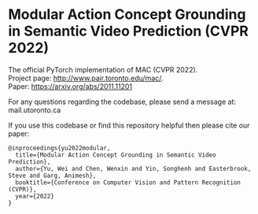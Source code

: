 # Modular Action Concept Grounding in Semantic Video Prediction (CVPR 2022)

The official PyTorch implementation of MAC (CVPR 2022).  
Project page: http://www.pair.toronto.edu/mac/.   
Paper: https://arxiv.org/abs/2011.11201  

For any questions regarding the codebase, please send a message at: mail.utoronto.ca

If you use this codebase or find this repository helpful then please cite our paper:
```
@inproceedings{yu2022modular,
  title={Modular Action Concept Grounding in Semantic Video Prediction},
  author={Yu, Wei and Chen, Wenxin and Yin, Songhenh and Easterbrook, Steve and Garg, Animesh},
  booktitle={Conference on Computer Vision and Pattern Recognition (CVPR)},
  year={2022}
}
```
